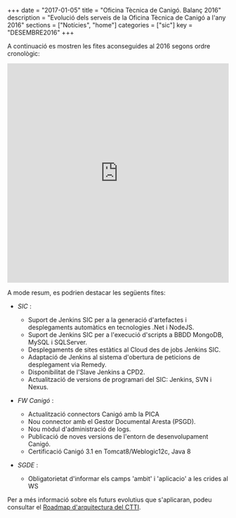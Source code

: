 +++
date        = "2017-01-05"
title       = "Oficina Tècnica de Canigó. Balanç 2016"
description = "Evolució dels serveis de la Oficina Tècnica de Canigó a l'any 2016"
sections    = ["Notícies", "home"]
categories  = ["sic"]
key         = "DESEMBRE2016"
+++

A continuació es mostren les fites aconseguides al 2016 segons ordre cronològic:

<center><iframe src='https://cdn.knightlab.com/libs/timeline3/latest/embed/index.html?source=1sqpklweKg2oJIwJcStMksqj6jggC9idUe_A_RW2BPeo&font=Default&lang=ca&initial_zoom=2&height=500' width='100%' height='500' frameborder='0'></iframe></center>

A mode resum, es podrien destacar les següents fites:

* _SIC_ :

	- Suport de Jenkins SIC per a la generació d'artefactes i desplegaments automàtics en tecnologies .Net i NodeJS.
	- Suport de Jenkins SIC per a l'execució d'scripts a BBDD MongoDB, MySQL i SQLServer.
	- Desplegaments de sites estàtics al Cloud des de jobs Jenkins SIC.
	- Adaptació de Jenkins al sistema d'obertura de peticions de desplegament via Remedy.
	- Disponibilitat de l'Slave Jenkins a CPD2.
	- Actualització de versions de programari del SIC: Jenkins, SVN i Nexus.

* _FW Canigó_ :

	- Actualització connectors Canigó amb la PICA
	- Nou connector amb el Gestor Documental Aresta (PSGD).
	- Nou mòdul d'administració de logs.
	- Publicació de noves versions de l'entorn de desenvolupament Canigó.
	- Certificació Canigó 3.1 en Tomcat8/Weblogic12c, Java 8

* _SGDE_ :

	- Obligatorietat d'informar els camps 'ambit' i 'aplicacio' a les crides al WS

Per a més informació sobre els futurs evolutius que s'aplicaran, podeu consultar el [Roadmap d'arquitectura del CTTI](http://canigo.ctti.gencat.cat/centre-de-suport/roadmap/).